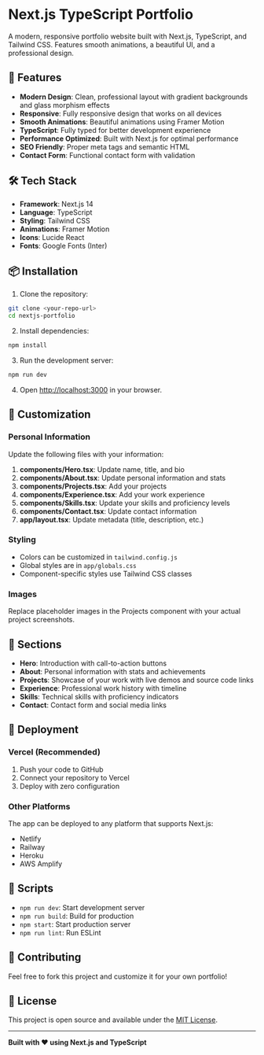 # Next.js TypeScript Portfolio

A modern, responsive portfolio website built with Next.js, TypeScript, and Tailwind CSS. Features smooth animations, a beautiful UI, and a professional design.

## 🚀 Features

- **Modern Design**: Clean, professional layout with gradient backgrounds and glass morphism effects
- **Responsive**: Fully responsive design that works on all devices
- **Smooth Animations**: Beautiful animations using Framer Motion
- **TypeScript**: Fully typed for better development experience
- **Performance Optimized**: Built with Next.js for optimal performance
- **SEO Friendly**: Proper meta tags and semantic HTML
- **Contact Form**: Functional contact form with validation

## 🛠️ Tech Stack

- **Framework**: Next.js 14
- **Language**: TypeScript
- **Styling**: Tailwind CSS
- **Animations**: Framer Motion
- **Icons**: Lucide React
- **Fonts**: Google Fonts (Inter)

## 📦 Installation

1. Clone the repository:
```bash
git clone <your-repo-url>
cd nextjs-portfolio
```

2. Install dependencies:
```bash
npm install
```

3. Run the development server:
```bash
npm run dev
```

4. Open [http://localhost:3000](http://localhost:3000) in your browser.

## 🎨 Customization

### Personal Information
Update the following files with your information:

1. **components/Hero.tsx**: Update name, title, and bio
2. **components/About.tsx**: Update personal information and stats
3. **components/Projects.tsx**: Add your projects
4. **components/Experience.tsx**: Add your work experience
5. **components/Skills.tsx**: Update your skills and proficiency levels
6. **components/Contact.tsx**: Update contact information
7. **app/layout.tsx**: Update metadata (title, description, etc.)

### Styling
- Colors can be customized in `tailwind.config.js`
- Global styles are in `app/globals.css`
- Component-specific styles use Tailwind CSS classes

### Images
Replace placeholder images in the Projects component with your actual project screenshots.

## 📱 Sections

- **Hero**: Introduction with call-to-action buttons
- **About**: Personal information with stats and achievements
- **Projects**: Showcase of your work with live demos and source code links
- **Experience**: Professional work history with timeline
- **Skills**: Technical skills with proficiency indicators
- **Contact**: Contact form and social media links

## 🚀 Deployment

### Vercel (Recommended)
1. Push your code to GitHub
2. Connect your repository to Vercel
3. Deploy with zero configuration

### Other Platforms
The app can be deployed to any platform that supports Next.js:
- Netlify
- Railway
- Heroku
- AWS Amplify

## 📄 Scripts

- `npm run dev`: Start development server
- `npm run build`: Build for production
- `npm start`: Start production server
- `npm run lint`: Run ESLint

## 🤝 Contributing

Feel free to fork this project and customize it for your own portfolio!

## 📝 License

This project is open source and available under the [MIT License](LICENSE).

---

**Built with ❤️ using Next.js and TypeScript**
